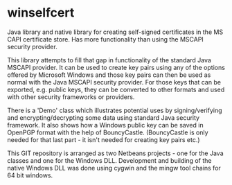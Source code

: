 # winselfcert
Java library and native library for creating self-signed certificates in the MS CAPI certificate store. Has more functionality than using the MSCAPI security provider.

This library attempts to fill that gap in functionality of the standard Java MSCAPI provider. It can be used to create key pairs using any of the options offered by Microsoft Windows and those key pairs can then be used as normal with the Java MSCAPI security provider. For those keys that can be exported, e.g. public keys, they can be converted to other formats and used with other security frameworks or providers.

There is a 'Demo' class which illustrates potential uses by signing/verifying and encrypting/decrypting some data using standard Java security framework. It also shows how a Windows public key can be saved in OpenPGP format with the help of BouncyCastle. (BouncyCastle is only needed for that last part - it isn't needed for creating key pairs etc.)

This GIT repository is arranged as two Netbeans projects - one for the Java classes and one for the Windows DLL. Development and building of the native Windows DLL was done using cygwin and the mingw tool chains for 64 bit windows.
